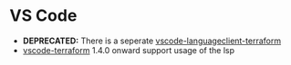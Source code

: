 # VS Code

- **DEPRECATED:** There is a seperate [vscode-languageclient-terraform](https://github.com/juliosueiras/vscode-languageclient-terraform)
- [vscode-terraform](https://github.com/mauve/vscode-terraform) 1.4.0 onward support usage of the lsp
